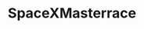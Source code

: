 ---
title: SpaceXMasterrace
crosslinks:
- spacex
- SpaceXLounge
- livven
- teslamotors
- REEEEEEEEEE
- BlueOriginMasterrace
- autotldr
- xkcd
- space_memes
- KenM
- me_irl
- spacex_irl
- GreenLattice
- HailCorporate
- 'yes'
- ImaginaryTechnology
- The_Donald
- ShittySpaceXIdeas
- redditrequest
- reallifedoodles
---